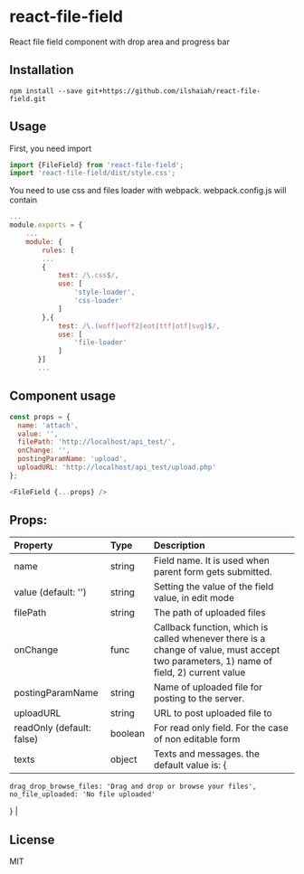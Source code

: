 # react-file-field

React file field component with drop area and progress bar

## Installation

`npm install --save git+https://github.com/ilshaiah/react-file-field.git`

## Usage

First, you need import

```js
import {FileField} from 'react-file-field';
import 'react-file-field/dist/style.css';
```
You need to use css and files loader with webpack. webpack.config.js will contain

```js
...
module.exports = {
	...
	module: {
		rules: [
		...
		{
			test: /\.css$/,
			use: [
				'style-loader',
				'css-loader'
			]
		},{
			test: /\.(woff|woff2|eot|ttf|otf|svg)$/,
			use: [
				'file-loader'
			]
       }]
	   ...
```

## Component usage

```js
const props = {
  name: 'attach',
  value: '',
  filePath: 'http://localhost/api_test/',
  onChange: '',
  postingParamName: 'upload',
  uploadURL: 'http://localhost/api_test/upload.php'
};

<FileField {...props} />
```

## Props:

| Property               | Type   | Description                                                                                          |
| :--------------------- | :----- | :--------------------------------------------------------------------------------------------------- |
| name                   | string | Field name. It is used when parent form gets submitted.          |
| value (default: '')    | string | Setting the value of the field value, in edit mode               |
| filePath               | string | The path of uploaded files                                       |
| onChange               | func   | Callback function, which is called whenever there is a change of value, must accept two parameters, 1) name of field, 2) current value                                            |
| postingParamName       | string | Name of uploaded file for posting to the server.                 |
| uploadURL              | string | URL to post uploaded file to                                     |
| readOnly (default: false)| boolean| For read only field. For the case of non editable form         |
| texts                  | object | Texts and messages. the default value is: {
	drag_drop_browse_files: 'Drag and drop or browse your files',
	no_file_uploaded: 'No file uploaded'
}                                                                                                    |

## License

MIT